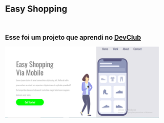 <h1>Easy Shopping </h1>
<br>
<h2> Esse foi um projeto que aprendi no <a href="http://rodolfomori.com.br">DevClub</a></h2>
<img src="https://github.com/YagoAlves92/Easy-Shopping/blob/main/assets/Meu%20site.png?raw=true">
